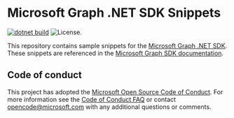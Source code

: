 # Microsoft Graph .NET SDK Snippets

[![dotnet build](https://github.com/microsoftgraph/msgraph-snippets-dotnet/actions/workflows/dotnet.yml/badge.svg)](https://github.com/microsoftgraph/msgraph-snippets-dotnet/actions/workflows/dotnet.yml) ![License.](https://img.shields.io/badge/license-MIT-green.svg)

This repository contains sample snippets for the [Microsoft Graph .NET SDK](https://github.com/microsoftgraph/msgraph-sdk-dotnet). These snippets are referenced in the [Microsoft Graph SDK documentation](https://learn.microsoft.com/graph/sdks/sdks-overview).

## Code of conduct

This project has adopted the [Microsoft Open Source Code of Conduct](https://opensource.microsoft.com/codeofconduct/). For more information see the [Code of Conduct FAQ](https://opensource.microsoft.com/codeofconduct/faq/) or contact [opencode@microsoft.com](mailto:opencode@microsoft.com) with any additional questions or comments.
